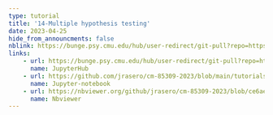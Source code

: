 ```yaml
---
type: tutorial
title: '14-Multiple hypothesis testing'
date: 2023-04-25
hide_from_announcments: false
nblink: https://bunge.psy.cmu.edu/hub/user-redirect/git-pull?repo=https%3A%2F%2Fgithub.com%2Fjrasero%2Fcm-85309-2023&branch=main&urlpath=tree%2Fcm-85309-2023%2Ftutorials%2Fweek-14
links:
    - url: https://bunge.psy.cmu.edu/hub/user-redirect/git-pull?repo=https%3A%2F%2Fgithub.com%2Fjrasero%2Fcm-85309-2023&branch=main&urlpath=tree%2Fcm-85309-2023%2Ftutorials%2Fweek-14
      name: JupyterHub
    - url: https://github.com/jrasero/cm-85309-2023/blob/main/tutorials/week-14/13-Multiple_testing.ipynb
      name: Jupyter-notebook
    - url: https://nbviewer.org/github/jrasero/cm-85309-2023/blob/ce6aeeae700396f468366e8526c58e1dda487878/tutorials/week-14/14-Multiple_testing.ipynb
      name: Nbviewer
---
```

